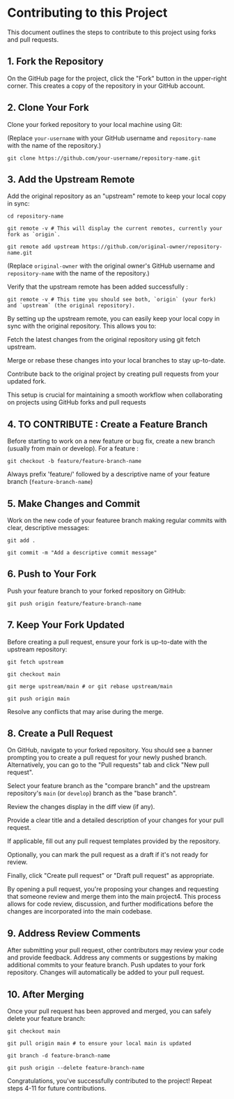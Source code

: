 # Contributing to this Project

This document outlines the steps to contribute to this project using forks and pull requests.


## 1. Fork the Repository

On the GitHub page for the project, click the "Fork" button in the upper-right corner. This creates a copy of the repository in your GitHub account.



## 2. Clone Your Fork

Clone your forked repository to your local machine using Git:

(Replace `your-username` with your GitHub username and `repository-name` with the name of the repository.)

    git clone https://github.com/your-username/repository-name.git



## 3. Add the Upstream Remote

Add the original repository as an "upstream" remote to keep your local copy in sync:

    cd repository-name

    git remote -v # This will display the current remotes, currently your fork as `origin`.

    git remote add upstream https://github.com/original-owner/repository-name.git            

(Replace `original-owner` with the original owner's GitHub username and `repository-name` with the name of the repository.)

Verify that the upstream remote has been added successfully :

    git remote -v # This time you should see both, `origin` (your fork) and `upstream` (the original repository).

By setting up the upstream remote, you can easily keep your local copy in sync with the original repository. This allows you to:

Fetch the latest changes from the original repository using git fetch upstream.

Merge or rebase these changes into your local branches to stay up-to-date.

Contribute back to the original project by creating pull requests from your updated fork.

This setup is crucial for maintaining a smooth workflow when collaborating on projects using GitHub forks and pull requests



## 4. TO CONTRIBUTE : Create a Feature Branch

Before starting to work on a new feature or bug fix, create a new branch (usually from main or develop). For a feature :

    git checkout -b feature/feature-branch-name

Always prefix 'feature/' followed by a descriptive name of your feature branch (`feature-branch-name`)



## 5. Make Changes and Commit

Work on the new code of your featuree branch making regular commits with clear, descriptive messages:

    git add .
    
    git commit -m "Add a descriptive commit message"



## 6. Push to Your Fork

Push your feature branch to your forked repository on GitHub:

    git push origin feature/feature-branch-name



## 7. Keep Your Fork Updated

Before creating a pull request, ensure your fork is up-to-date with the upstream repository:

    git fetch upstream
    
    git checkout main
    
    git merge upstream/main # or git rebase upstream/main
    
    git push origin main
    
Resolve any conflicts that may arise during the merge.



## 8. Create a Pull Request

On GitHub, navigate to your forked repository. You should see a banner prompting you to create a pull request for your newly pushed branch. Alternatively, you can go to the "Pull requests" tab and click "New pull request".

Select your feature branch as the "compare branch" and the upstream repository's `main` (or `develop`) branch as the "base branch".

Review the changes display in the diff view (if any).

Provide a clear title and a detailed description of your changes for your pull request.

If applicable, fill out any pull request templates provided by the repository.

Optionally, you can mark the pull request as a draft if it's not ready for review.

Finally, click "Create pull request" or "Draft pull request" as appropriate.

By opening a pull request, you're proposing your changes and requesting that someone review and merge them into the main project4. This process allows for code review, discussion, and further modifications before the changes are incorporated into the main codebase.



## 9. Address Review Comments

After submitting your pull request, other contributors may review your code and provide feedback. Address any comments or suggestions by making additional commits to your feature branch. Push updates to your fork repository. Changes will automatically be added to your pull request.



## 10. After Merging

Once your pull request has been approved and merged, you can safely delete your feature branch:

    git checkout main
    
    git pull origin main # to ensure your local main is updated
    
    git branch -d feature-branch-name
    
    git push origin --delete feature-branch-name




Congratulations, you've successfully contributed to the project! Repeat steps 4-11 for future contributions.
